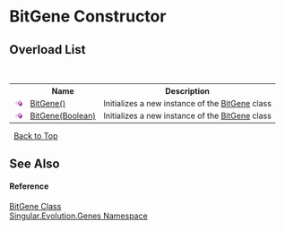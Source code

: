 # BitGene Constructor 
 


## Overload List
&nbsp;<table><tr><th></th><th>Name</th><th>Description</th></tr><tr><td>![Public method](media/pubmethod.gif "Public method")</td><td><a href="44e8c921-4cf7-0433-21c4-dac81525880c">BitGene()</a></td><td>
Initializes a new instance of the <a href="6e3ceb63-3c40-7d72-09e8-13c51a663103">BitGene</a> class</td></tr><tr><td>![Public method](media/pubmethod.gif "Public method")</td><td><a href="ce30b692-9c44-0d0d-e76f-4423bf4e95f5">BitGene(Boolean)</a></td><td>
Initializes a new instance of the <a href="6e3ceb63-3c40-7d72-09e8-13c51a663103">BitGene</a> class</td></tr></table>&nbsp;
<a href="#bitgene-constructor">Back to Top</a>

## See Also


#### Reference
<a href="6e3ceb63-3c40-7d72-09e8-13c51a663103">BitGene Class</a><br /><a href="c9a39aef-d3b0-be3b-cda0-1d7eb5bdd4e1">Singular.Evolution.Genes Namespace</a><br />